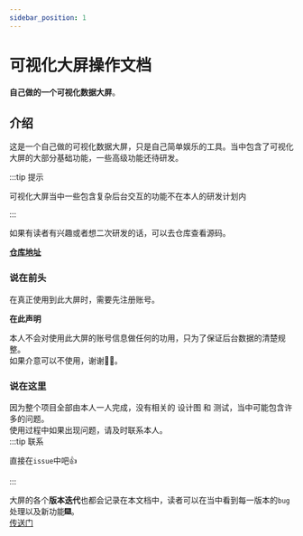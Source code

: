 ```yaml
---
sidebar_position: 1
---
```


# 可视化大屏操作文档

**自己做的一个可视化数据大屏**。

## 介绍

这是一个自己做的可视化数据大屏，只是自己简单娱乐的工具。当中包含了可视化大屏的大部分基础功能，一些高级功能还待研发。

:::tip 提示

可视化大屏当中一些包含复杂后台交互的功能不在本人的研发计划内  

:::

如果有读者有兴趣或者想二次研发的话，可以去仓库查看源码。

**[仓库地址](https://github.com/food-billboard/create-chart)**

### 说在前头  

在真正使用到此大屏时，需要先注册账号。

**在此声明**  

本人不会对使用此大屏的账号信息做任何的功用，只为了保证后台数据的清楚规整。   
如果介意可以不使用，谢谢🙏🏻。  

### 说在这里  

因为整个项目全部由本人一人完成，没有相关的 设计图 和 测试，当中可能包含许多的问题。  
使用过程中如果出现问题，请及时联系本人。  
:::tip 联系

直接在`issue`中吧👍

:::

大屏的各个**版本迭代**也都会记录在本文档中，读者可以在当中看到每一版本的`bug`处理以及新功能🎆。  
[传送门](/version/1.5)
